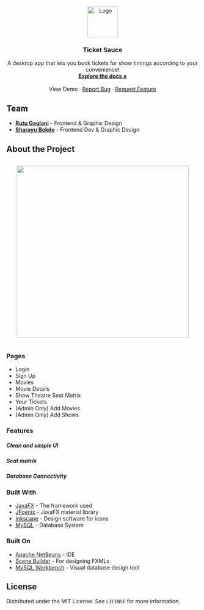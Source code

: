 <br />
<p align="center">
  <img src="https://imgur.com/pBJRVmv.png" alt="Logo" width="80" height="80">

  <h3 align="center">Ticket Sauce</h3>

  <p align="center">
    A desktop app that lets you book tickets for show timings according to your convenience!
    <br />
    <a href="https://github.com/SakshiUppoor/jiffy-attendance-tracker"><strong>Explore the docs »</strong></a>
    <br />
    <br />
    View Demo
    ·
    <a href="https://github.com/SakshiUppoor/ticket-sauce/issues">Report Bug</a>
    ·
    <a href="https://github.com/SakshiUppoor/ticket-sauce/issues">Request Feature</a>
  </p>
</p>

## Team
* <a href="https://github.com/Rutugaglani"><b>Rutu Gaglani</b></a> - Frontend & Graphic Design
* <a href="https://github.com/SharayuBokde"><b>Sharayu Bokde</b></a> - Frontend Dev & Graphic Design

## About the Project
<p align="center">
<img style="margin:1em" src="https://imgur.com/42BKsGp.png" height="450"/>
</p>

### Pages
* Login
* Sign Up
* Movies 
* Movie Details
* Show Theatre Seat Matrix
* Your Tickets
* (Admin Only) Add Movies
* (Admin Only) Add Shows

### Features

##### Clean and simple UI

##### Seat matrix

##### Database Connectivity

### Built With
* [JavaFX](https://docs.djangoproject.com/en/2.2/) - The framework used
* [JFoenix](https://github.com/jfoenixadmin/JFoenix) - JavaFX material library
* [Inkscape](https://inkscape.org/) - Design software for icons
* [MySQL](https://www.mysql.com/) - Database System

### Built On
* [Apache NetBeans](https://netbeans.apache.org/download/index.html) - IDE
* [Scene Builder](https://gluonhq.com/products/scene-builder/) - For designing FXMLs
* [MySQL Workbench](https://dev.mysql.com/downloads/workbench/) - Visual database design tool

## License

Distributed under the MIT License. See `LICENSE` for more information.
